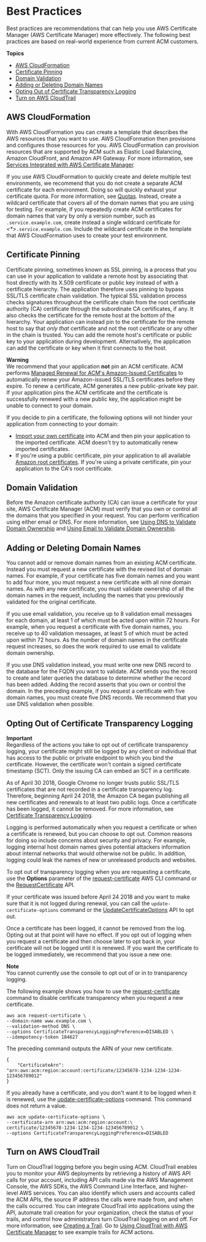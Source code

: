 # Best Practices<a name="acm-bestpractices"></a>

 Best practices are recommendations that can help you use AWS Certificate Manager \(AWS Certificate Manager\) more effectively\. The following best practices are based on real\-world experience from current ACM customers\. 

**Topics**
+ [AWS CloudFormation](#best-practices-cloudformation)
+ [Certificate Pinning](#best-practices-pinning)
+ [Domain Validation](#best-practices-validating)
+ [Adding or Deleting Domain Names](#best-practices-add-delete)
+ [Opting Out of Certificate Transparency Logging](#best-practices-transparency)
+ [Turn on AWS CloudTrail](#best-practices-ct)

## AWS CloudFormation<a name="best-practices-cloudformation"></a>

 With AWS CloudFormation you can create a template that describes the AWS resources that you want to use\. AWS CloudFormation then provisions and configures those resources for you\. AWS CloudFormation can provision resources that are supported by ACM such as Elastic Load Balancing, Amazon CloudFront, and Amazon API Gateway\. For more information, see [Services Integrated with AWS Certificate Manager](acm-services.md)\.

 If you use AWS CloudFormation to quickly create and delete multiple test environments, we recommend that you do not create a separate ACM certificate for each environment\. Doing so will quickly exhaust your certificate quota\. For more information, see [Quotas](acm-limits.md)\. Instead, create a wildcard certificate that covers all of the domain names that you are using for testing\. For example, if you repeatedly create ACM certificates for domain names that vary by only a version number, such as *<version>*`.service.example.com`, create instead a single wildcard certificate for *<\*>*`.service.example.com`\. Include the wildcard certificate in the template that AWS CloudFormation uses to create your test environment\. 

## Certificate Pinning<a name="best-practices-pinning"></a>

Certificate pinning, sometimes known as SSL pinning, is a process that you can use in your application to validate a remote host by associating that host directly with its X\.509 certificate or public key instead of with a certificate hierarchy\. The application therefore uses pinning to bypass SSL/TLS certificate chain validation\. The typical SSL validation process checks signatures throughout the certificate chain from the root certificate authority \(CA\) certificate through the subordinate CA certificates, if any\. It also checks the certificate for the remote host at the bottom of the hierarchy\. Your application can instead pin to the certificate for the remote host to say that *only that* certificate and not the root certificate or any other in the chain is trusted\. You can add the remote host's certificate or public key to your application during development\. Alternatively, the application can add the certificate or key when it first connects to the host\.

**Warning**  
We recommend that your application **not** pin an ACM certificate\. ACM performs [Managed Renewal for ACM's Amazon\-Issued Certificates](managed-renewal.md) to automatically renew your Amazon\-issued SSL/TLS certificates before they expire\. To renew a certificate, ACM generates a new public\-private key pair\. If your application pins the ACM certificate and the certificate is successfully renewed with a new public key, the application might be unable to connect to your domain\.

If you decide to pin a certificate, the following options will not hinder your application from connecting to your domain:
+ [Import your own certificate](https://docs.aws.amazon.com/acm/latest/userguide/import-certificate.html) into ACM and then pin your application to the imported certificate\. ACM doesn't try to automatically renew imported certificates\.
+ If you're using a public certificate, pin your application to all available [ Amazon root certificates](https://www.amazontrust.com/repository/)\. If you're using a private certificate, pin your application to the CA's root certificate\.

## Domain Validation<a name="best-practices-validating"></a>

Before the Amazon certificate authority \(CA\) can issue a certificate for your site, AWS Certificate Manager \(ACM\) must verify that you own or control all the domains that you specified in your request\. You can perform verification using either email or DNS\. For more information, see [Using DNS to Validate Domain Ownership](gs-acm-validate-dns.md) and [Using Email to Validate Domain Ownership](gs-acm-validate-email.md)\. 

## Adding or Deleting Domain Names<a name="best-practices-add-delete"></a>

You cannot add or remove domain names from an existing ACM certificate\. Instead you must request a new certificate with the revised list of domain names\. For example, if your certificate has five domain names and you want to add four more, you must request a new certificate with all nine domain names\. As with any new certificate, you must validate ownership of all the domain names in the request, including the names that you previously validated for the original certificate\. 

If you use email validation, you receive up to 8 validation email messages for each domain, at least 1 of which must be acted upon within 72 hours\. For example, when you request a certificate with five domain names, you receive up to 40 validation messages, at least 5 of which must be acted upon within 72 hours\. As the number of domain names in the certificate request increases, so does the work required to use email to validate domain ownership\. 

If you use DNS validation instead, you must write one new DNS record to the database for the FQDN you want to validate\. ACM sends you the record to create and later queries the database to determine whether the record has been added\. Adding the record asserts that you own or control the domain\. In the preceding example, if you request a certificate with five domain names, you must create five DNS records\. We recommend that you use DNS validation when possible\. 

## Opting Out of Certificate Transparency Logging<a name="best-practices-transparency"></a>

**Important**  
Regardless of the actions you take to opt out of certificate transparency logging, your certificate might still be logged by any client or individual that has access to the public or private endpoint to which you bind the certificate\. However, the certificate won't contain a signed certificate timestamp \(SCT\)\. Only the issuing CA can embed an SCT in a certificate\. 

As of April 30 2018, Google Chrome no longer trusts public SSL/TLS certificates that are not recorded in a certificate transparency log\. Therefore, beginning April 24 2018, the Amazon CA began publishing all new certificates and renewals to at least two public logs\. Once a certificate has been logged, it cannot be removed\. For more information, see [Certificate Transparency Logging](acm-concepts.md#concept-transparency)\. 

Logging is performed automatically when you request a certificate or when a certificate is renewed, but you can choose to opt out\. Common reasons for doing so include concerns about security and privacy\. For example, logging internal host domain names gives potential attackers information about internal networks that would otherwise not be public\. In addition, logging could leak the names of new or unreleased products and websites\. 

To opt out of transparency logging when you are requesting a certificate, use the **Options** parameter of the [request\-certificate](https://docs.aws.amazon.com/cli/latest/reference/acm/request-certificate.html) AWS CLI command or the [RequestCertificate](https://docs.aws.amazon.com/acm/latest/APIReference/API_RequestCertificate.html) API\. 

If your certificate was issued before April 24 2018 and you want to make sure that it is not logged during renewal, you can call the `update-certificate-options` command or the [UpdateCertificateOptions](https://docs.aws.amazon.com/acm/latest/APIReference/API_UpdateCertificateOptions.html) API to opt out\. 

Once a certificate has been logged, it cannot be removed from the log\. Opting out at that point will have no effect\. If you opt out of logging when you request a certificate and then choose later to opt back in, your certificate will not be logged until it is renewed\. If you want the certificate to be logged immediately, we recommend that you issue a new one\. 

**Note**  
You cannot currently use the console to opt out of or in to transparency logging\.

The following example shows you how to use the [request\-certificate](https://docs.aws.amazon.com/cli/latest/reference/acm/request-certificate.html) command to disable certificate transparency when you request a new certificate\. 

```
aws acm request-certificate \
--domain-name www.example.com \
--validation-method DNS \
--options CertificateTransparencyLoggingPreference=DISABLED \
--idempotency-token 184627
```

The preceding command outputs the ARN of your new certificate\.

```
{
    "CertificateArn": "arn:aws:acm:region:account:certificate/12345678-1234-1234-1234-123456789012"
}
```

If you already have a certificate, and you don't want it to be logged when it is renewed, use the [update\-certificate\-options](https://docs.aws.amazon.com/cli/latest/reference/acm/update-certificate-options.html) command\. This command does not return a value\. 

```
aws acm update-certificate-options \
--certificate-arn arn:aws:acm:region:account:\
certificate/12345678-1234-1234-1234-123456789012 \
--options CertificateTransparencyLoggingPreference=DISABLED
```

## Turn on AWS CloudTrail<a name="best-practices-ct"></a>

Turn on CloudTrail logging before you begin using ACM\. CloudTrail enables you to monitor your AWS deployments by retrieving a history of AWS API calls for your account, including API calls made via the AWS Management Console, the AWS SDKs, the AWS Command Line Interface, and higher\-level AWS services\. You can also identify which users and accounts called the ACM APIs, the source IP address the calls were made from, and when the calls occurred\. You can integrate CloudTrail into applications using the API, automate trail creation for your organization, check the status of your trails, and control how administrators turn CloudTrail logging on and off\. For more information, see [Creating a Trail](https://docs.aws.amazon.com/awscloudtrail/latest/userguide/cloudtrail-create-and-update-a-trail.html)\. Go to [Using CloudTrail with AWS Certificate Manager](cloudtrail.md) to see example trails for ACM actions\. 